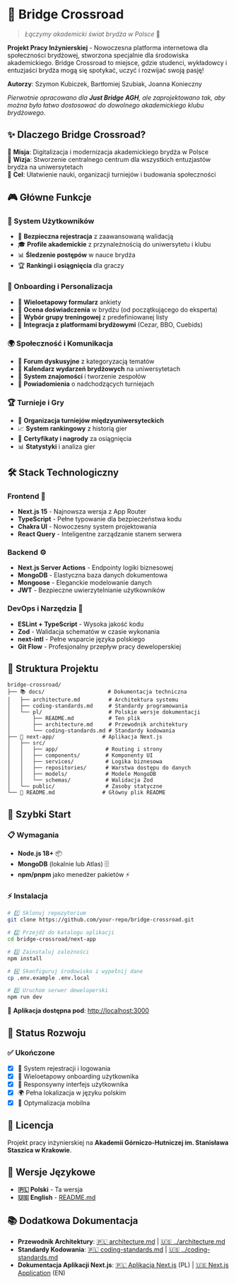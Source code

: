 # 🌉 Bridge Crossroad

> _Łączymy akademicki świat brydża w Polsce_ 🎴

**Projekt Pracy Inżynierskiej** - Nowoczesna platforma internetowa dla społeczności brydżowej, stworzona specjalnie dla środowiska akademickiego. Bridge Crossroad to miejsce, gdzie studenci, wykładowcy i entuzjaści brydża mogą się spotykać, uczyć i rozwijać swoją pasję!

**Autorzy**: Szymon Kubiczek, Bartłomiej Szubiak, Joanna Konieczny

_Pierwotnie opracowano dla **Just Bridge AGH**, ale zaprojektowano tak, aby można było łatwo dostosować do dowolnego akademickiego klubu brydżowego._

## ✨ Dlaczego Bridge Crossroad?

🎯 **Misja**: Digitalizacja i modernizacja akademickiego brydża w Polsce  
🚀 **Wizja**: Stworzenie centralnego centrum dla wszystkich entuzjastów brydża na uniwersytetach  
🌟 **Cel**: Ułatwienie nauki, organizacji turniejów i budowania społeczności

## 🎮 Główne Funkcje

### 👤 System Użytkowników

- 🔐 **Bezpieczna rejestracja** z zaawansowaną walidacją
- 🎓 **Profile akademickie** z przynależnością do uniwersytetu i klubu
- 📊 **Śledzenie postępów** w nauce brydża
- 🏆 **Rankingi i osiągnięcia** dla graczy

### 🎯 Onboarding i Personalizacja

- 📝 **Wieloetapowy formularz** ankiety
- 🎪 **Ocena doświadczenia** w brydżu (od początkującego do eksperta)
- 🏫 **Wybór grupy treningowej** z predefiniowanej listy
- 🔗 **Integracja z platformami brydżowymi** (Cezar, BBO, Cuebids)

### 🌍 Społeczność i Komunikacja

- 💬 **Forum dyskusyjne** z kategoryzacją tematów
- 📅 **Kalendarz wydarzeń brydżowych** na uniwersytetach
- 🤝 **System znajomości** i tworzenie zespołów
- 📢 **Powiadomienia** o nadchodzących turniejach

### 🏆 Turnieje i Gry

- 🎪 **Organizacja turniejów międzyuniwersyteckich**
- 📈 **System rankingowy** z historią gier
- 🏅 **Certyfikaty i nagrody** za osiągnięcia
- 📊 **Statystyki** i analiza gier

## 🛠️ Stack Technologiczny

### Frontend 🎨

- **Next.js 15** - Najnowsza wersja z App Router
- **TypeScript** - Pełne typowanie dla bezpieczeństwa kodu
- **Chakra UI** - Nowoczesny system projektowania
- **React Query** - Inteligentne zarządzanie stanem serwera

### Backend ⚙️

- **Next.js Server Actions** - Endpointy logiki biznesowej
- **MongoDB** - Elastyczna baza danych dokumentowa
- **Mongoose** - Eleganckie modelowanie danych
- **JWT** - Bezpieczne uwierzytelnianie użytkowników

### DevOps i Narzędzia 🔧

- **ESLint + TypeScript** - Wysoka jakość kodu
- **Zod** - Walidacja schematów w czasie wykonania
- **next-intl** - Pełne wsparcie języka polskiego
- **Git Flow** - Profesjonalny przepływ pracy deweloperskiej

## 📁 Struktura Projektu

```
bridge-crossroad/
├── 📚 docs/                    # Dokumentacja techniczna
│   ├── architecture.md         # Architektura systemu
│   ├── coding-standards.md     # Standardy programowania
│   └── pl/                     # Polskie wersje dokumentacji
│       ├── README.md           # Ten plik
│       ├── architecture.md     # Przewodnik architektury
│       └── coding-standards.md # Standardy kodowania
├── 🚀 next-app/               # Aplikacja Next.js
│   ├── src/
│   │   ├── app/               # Routing i strony
│   │   ├── components/        # Komponenty UI
│   │   ├── services/          # Logika biznesowa
│   │   ├── repositories/      # Warstwa dostępu do danych
│   │   ├── models/            # Modele MongoDB
│   │   └── schemas/           # Walidacja Zod
│   └── public/                # Zasoby statyczne
└── 📖 README.md               # Główny plik README
```

## 🚀 Szybki Start

### 📋 Wymagania

- **Node.js 18+** 📦
- **MongoDB** (lokalnie lub Atlas) 🗄️
- **npm/pnpm** jako menedżer pakietów ⚡

### ⚡ Instalacja

```bash
# 1️⃣ Sklonuj repozytorium
git clone https://github.com/your-repo/bridge-crossroad.git

# 2️⃣ Przejdź do katalogu aplikacji
cd bridge-crossroad/next-app

# 3️⃣ Zainstaluj zależności
npm install

# 4️⃣ Skonfiguruj środowisko i wypełnij dane
cp .env.example .env.local

# 5️⃣ Uruchom serwer deweloperski
npm run dev
```

🎉 **Aplikacja dostępna pod**: [http://localhost:3000](http://localhost:3000)

## 🎯 Status Rozwoju

### ✅ Ukończone

- [x] 🔐 System rejestracji i logowania
- [x] 📝 Wieloetapowy onboarding użytkownika
- [x] 🎨 Responsywny interfejs użytkownika
- [x] 🌍 Pełna lokalizacja w języku polskim
- [x] 📱 Optymalizacja mobilna

## 📄 Licencja

Projekt pracy inżynierskiej na **Akademii Górniczo-Hutniczej im. Stanisława Staszica w Krakowie**.

## 📖 Wersje Językowe

- **🇵🇱 Polski** - Ta wersja
- **🇺🇸 English** - [README.md](../README.md)

## 📚 Dodatkowa Dokumentacja

- **Przewodnik Architektury**: [🇵🇱 architecture.md](./architecture.md) | [🇺🇸 ../architecture.md](../architecture.md)
- **Standardy Kodowania**: [🇵🇱 coding-standards.md](./coding-standards.md) | [🇺🇸 ../coding-standards.md](../coding-standards.md)
- **Dokumentacja Aplikacji Next.js**: [🇵🇱 Aplikacja Next.js](../../next-app/README.md) (PL) | [🇺🇸 Next.js Application](../../next-app/README.md) (EN)
